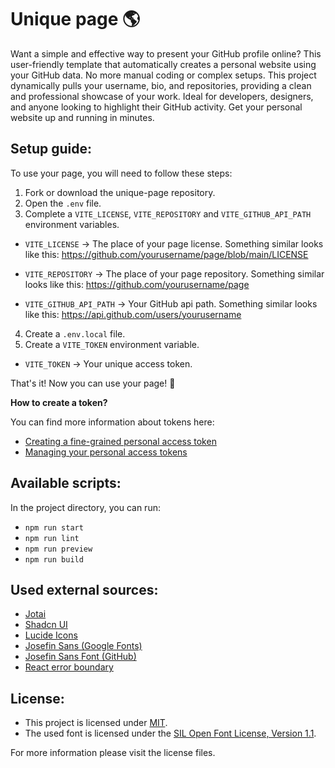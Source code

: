 # Unique page 🌎

Want a simple and effective way to present your GitHub profile online? This user-friendly template that automatically creates a personal website using your GitHub data. No more manual coding or complex setups. This project dynamically pulls your username, bio, and repositories, providing a clean and professional showcase of your work. Ideal for developers, designers, and anyone looking to highlight their GitHub activity. Get your personal website up and running in minutes.

## Setup guide:

To use your page, you will need to follow these steps:

1. Fork or download the unique-page repository.
2. Open the `.env` file.
3. Complete a `VITE_LICENSE`, `VITE_REPOSITORY` and `VITE_GITHUB_API_PATH` environment variables.

- `VITE_LICENSE` -> The place of your page license.
  Something similar looks like this: https://github.com/yourusername/page/blob/main/LICENSE

- `VITE_REPOSITORY` -> The place of your page repository.
  Something similar looks like this: https://github.com/yourusername/page

- `VITE_GITHUB_API_PATH` -> Your GitHub api path.
  Something similar looks like this: https://api.github.com/users/yourusername

4. Create a `.env.local` file.
5. Create a `VITE_TOKEN` environment variable.

- `VITE_TOKEN` -> Your unique access token.

That's it! Now you can use your page! 🎉

**How to create a token?**

You can find more information about tokens here:

- [Creating a fine-grained personal access token](https://docs.github.com/en/authentication/keeping-your-account-and-data-secure/managing-your-personal-access-tokens#creating-a-fine-grained-personal-access-token)
- [Managing your personal access tokens](https://docs.github.com/en/authentication/keeping-your-account-and-data-secure/managing-your-personal-access-tokens)

## Available scripts:

In the project directory, you can run:

- `npm run start`
- `npm run lint`
- `npm run preview`
- `npm run build`

## Used external sources:

- [Jotai](https://jotai.org/)
- [Shadcn UI](https://ui.shadcn.com/)
- [Lucide Icons](https://lucide.dev)
- [Josefin Sans (Google Fonts)](https://fonts.google.com/specimen/Josefin+Sans)
- [Josefin Sans Font (GitHub)](https://github.com/googlefonts/josefinsans)
- [React error boundary](https://www.npmjs.com/package/react-error-boundary)

## License:

- This project is licensed under [MIT](https://github.com/tothlevente/unique-page/blob/main/LICENSE).
- The used font is licensed under the [SIL Open Font License, Version 1.1](https://fonts.google.com/specimen/Josefin+Sans/license).

For more information please visit the license files.

